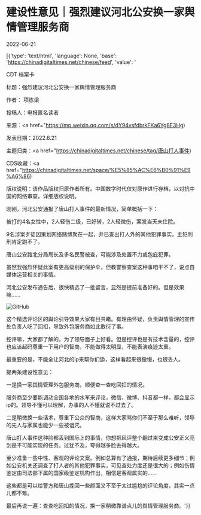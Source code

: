# 建设性意见｜强烈建议河北公安换一家舆情管理服务商

2022-06-21

[{'type': 'text/html', 'language': None, 'base': 'https://chinadigitaltimes.net/chinese/feed', 'value': '

CDT 档案卡

标题：强烈建议河北公安换一家舆情管理服务商

作者： 项栋梁

投稿人：电报匿名读者

来源：<a href="https://mp.weixin.qq.com/s/dY94vsfdbrkFKa6Yg8F3Hg)

发表日期：2022.6.21

主题归类：<a href="https://chinadigitaltimes.net/chinese/tag/唐山打人事件)

CDS收藏：<a href="https://chinadigitaltimes.net/space/%E5%85%AC%E6%B0%91%E9%A6%86)

版权说明：该作品版权归原作者所有。中国数字时代仅对原作进行存档，以对抗中国的网络审查。详细版权说明。





刚刚，河北公安通报了唐山打人事件的最新情况，简单概括一下：

被打的4名女性中，2人轻伤二级，已好转，2人轻微伤，案发当天未住院。

9名涉案歹徒因策划网络赌博聚在一起，并已查出打人外的其他犯罪事实。主犯判刑肯定跑不了。

唐山公安路北分局局长及多名民警被查，可能涉及处置不力或包庇犯罪。

虽然我强烈怀疑此案有更高级别的保护伞，但教警察查案这种事咱干不了，说点自媒体运营相关的事情。

河北公安发布通告后，很快精选了一批留言，显然是提前准备好的。但是效果嘛……

![GitHub](https://chinadigitaltimes.net/chinese/files/2022/06/post-683344-62b18bbda20cf.)

这个精选评论区的舆论引导效果大家有目共睹。有理由怀疑，负责舆情管理的宣传处负责人吃了回扣，导致外包服务商如此敷衍了事。

控评嘛，大家都了解的，为了领导面子上好看。但是控评也是有技术含量的，控评也应该起码尊重一下用户的智商，不能做得太明显，不能表演痕迹太重。

最重要的是，不能全让河北的ip来帮你们舔，这样看起来很傲慢，也很丢人。

提两条建设性意见：

一是换一家舆情管理外包服务商，顺便查一查吃回扣的情况。

服务商至少要能调动全国各地的水军来评论，微信、微博、抖音都一样，都会显示ip的。领导不懂可以理解，办事的人不懂就说不过去了。

二是稍微换一些话术，尊重下公众的智商，这样大家骂你们不至于那么难听，领导的先人与家属也能少一些被诅咒。

唐山打人事件这种脸都丢到国际上的事情，你想把风评整个翻过来变成公安正义亮剑是不可能实现的任务。过犹不及，夸得越多脸丢得越大。

至少准备一些中性、客观的评论文案。例如总算有了通报，期待后续更多细节；例如公安机关还调查了打人者的其他犯罪事实，可见查处力度还是很大的；例如伤情鉴定由司法部下属的国家级鉴定机构作出，相信是客观属实的……

这些都是可以给警方和唐山挽回一些颜面又不至于太过尴尬的评论角度，其实一点儿都不难。

最后再说一遍：查查吃回扣的情况，换一家稍微靠谱点儿的舆情管理服务商。'}]